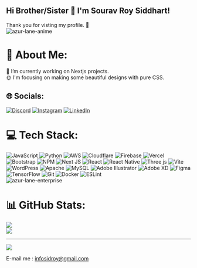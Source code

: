 ## Hi Brother/Sister 👋 I'm Sourav Roy Siddhart!

Thank you for visting my profile. 🙇 </br>
![azur-lane-anime](https://github.com/user-attachments/assets/5c631d31-a070-4cba-bca4-6495f0d23ab2) 


# 💫 About Me:
🔭 I’m currently working on Nextjs projects. </br>
🌞 I'm focusing on making some beautiful designs with pure CSS.

## 🌐 Socials:
[![Discord](https://img.shields.io/badge/Discord-%237289DA.svg?logo=discord&logoColor=white)](https://discord.gg/raygatsby11) [![Instagram](https://img.shields.io/badge/Instagram-%23E4405F.svg?logo=Instagram&logoColor=white)](https://instagram.com/reincarnated25) [![LinkedIn](https://img.shields.io/badge/LinkedIn-%230077B5.svg?logo=linkedin&logoColor=white)](https://linkedin.com/in/souravroysiddhart) 

# 💻 Tech Stack:
![JavaScript](https://img.shields.io/badge/javascript-%23323330.svg?style=for-the-badge&logo=javascript&logoColor=%23F7DF1E) ![Python](https://img.shields.io/badge/python-3670A0?style=for-the-badge&logo=python&logoColor=ffdd54) ![AWS](https://img.shields.io/badge/AWS-%23FF9900.svg?style=for-the-badge&logo=amazon-aws&logoColor=white) ![Cloudflare](https://img.shields.io/badge/Cloudflare-F38020?style=for-the-badge&logo=Cloudflare&logoColor=white) ![Firebase](https://img.shields.io/badge/firebase-%23039BE5.svg?style=for-the-badge&logo=firebase) ![Vercel](https://img.shields.io/badge/vercel-%23000000.svg?style=for-the-badge&logo=vercel&logoColor=white) ![Bootstrap](https://img.shields.io/badge/bootstrap-%238511FA.svg?style=for-the-badge&logo=bootstrap&logoColor=white) ![NPM](https://img.shields.io/badge/NPM-%23CB3837.svg?style=for-the-badge&logo=npm&logoColor=white) ![Next JS](https://img.shields.io/badge/Next-black?style=for-the-badge&logo=next.js&logoColor=white) ![React](https://img.shields.io/badge/react-%2320232a.svg?style=for-the-badge&logo=react&logoColor=%2361DAFB) ![React Native](https://img.shields.io/badge/react_native-%2320232a.svg?style=for-the-badge&logo=react&logoColor=%2361DAFB) ![Three js](https://img.shields.io/badge/threejs-black?style=for-the-badge&logo=three.js&logoColor=white) ![Vite](https://img.shields.io/badge/vite-%23646CFF.svg?style=for-the-badge&logo=vite&logoColor=white) ![WordPress](https://img.shields.io/badge/WordPress-%23117AC9.svg?style=for-the-badge&logo=WordPress&logoColor=white) ![Apache](https://img.shields.io/badge/apache-%23D42029.svg?style=for-the-badge&logo=apache&logoColor=white) ![MySQL](https://img.shields.io/badge/mysql-4479A1.svg?style=for-the-badge&logo=mysql&logoColor=white) ![Adobe Illustrator](https://img.shields.io/badge/adobe%20illustrator-%23FF9A00.svg?style=for-the-badge&logo=adobe%20illustrator&logoColor=white) ![Adobe XD](https://img.shields.io/badge/Adobe%20XD-470137?style=for-the-badge&logo=Adobe%20XD&logoColor=#FF61F6) ![Figma](https://img.shields.io/badge/figma-%23F24E1E.svg?style=for-the-badge&logo=figma&logoColor=white) ![TensorFlow](https://img.shields.io/badge/TensorFlow-%23FF6F00.svg?style=for-the-badge&logo=TensorFlow&logoColor=white) ![Git](https://img.shields.io/badge/git-%23F05033.svg?style=for-the-badge&logo=git&logoColor=white) ![Docker](https://img.shields.io/badge/docker-%230db7ed.svg?style=for-the-badge&logo=docker&logoColor=white) ![ESLint](https://img.shields.io/badge/ESLint-4B3263?style=for-the-badge&logo=eslint&logoColor=white) </br>
![azur-lane-enterprise](https://github.com/user-attachments/assets/759e3f83-71ba-41f8-95e0-3894ed9e91ff)


# 📊 GitHub Stats:
![](https://github-readme-streak-stats.herokuapp.com/?user=siddhartroy&theme=blue_navy&hide_border=false)<br/>
![](https://github-readme-stats.vercel.app/api/top-langs/?username=siddhartroy&theme=blue_navy&hide_border=false&include_all_commits=true&count_private=false&layout=compact)

---
[![](https://visitcount.itsvg.in/api?id=siddhartroy&icon=8&color=10)](https://visitcount.itsvg.in)

E-mail me : infosidroy@gmail.com

<!-- Proudly created with GPRM ( https://gprm.itsvg.in ) -->
